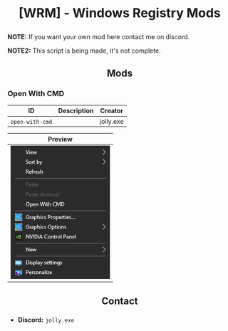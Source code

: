# <p align="center">[WRM] - Windows Registry Mods</p>
**NOTE:** If you want your own mod here contact me on discord.

**NOTE2:** This script is being made, it's not complete.
## <p align="center">Mods</p>
### Open With CMD
| ID | Description | Creator |
| -- | ----------- | ------- |
| `open-with-cmd` |  | jolly.exe |

| Preview |
| ------- |
| ![](https://github.com/jolly-exe/wrm/blob/main/data/images/open-with-cmd.png) |

## <p align="center">Contact</p>
- **Discord:** `jolly.exe`
